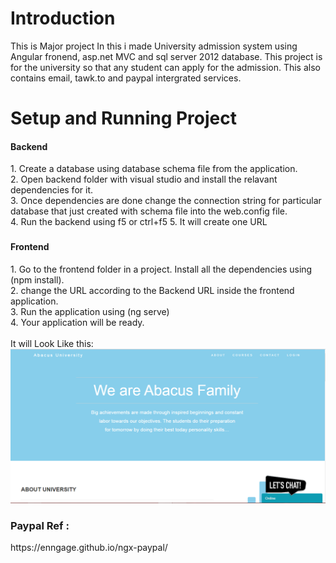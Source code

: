 <h1>Introduction</h1>
This is Major project In this i made University admission system using Angular fronend, asp.net MVC and sql server 2012 database.
This project is for the university so that any student can apply for the admission. This also contains email, tawk.to and paypal intergrated services.
<h1>Setup and Running Project</h1>
<h4>Backend</h4>
1. Create a database using database schema file from the application.<br>
2. Open backend folder with visual studio and install the relavant dependencies for it.<br>
3. Once dependencies are done change the connection string for particular database that just created with schema file into the web.config file.<br>
4. Run the backend using f5 or ctrl+f5
5. It will create one URL 
<h3>
<h4>Frontend</h4>  
  1. Go to the frontend folder in a project. Install all the dependencies using (npm install).<br>
  2. change the URL according to the Backend URL inside the frontend application.<br>
  3. Run the application using (ng serve)<br>
  4. Your application will be ready.<br>
  <br>
  It will Look Like this:
  <img src="./abacus.png" />
 <br>
<h3>Paypal Ref :</h3>
  https://enngage.github.io/ngx-paypal/
